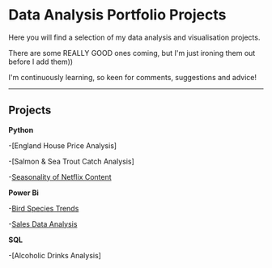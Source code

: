# Data Analysis Portfolio Projects

Here you will find a selection of my data analysis and visualisation projects.

There are some REALLY GOOD ones coming, but I'm just ironing them out before I add them))

I'm continuously learning, so keen for comments, suggestions and advice!
<hr>

## Projects

**Python**

  -[England House Price Analysis]

  -[Salmon & Sea Trout Catch Analysis]

  -[Seasonality of Netflix Content](/netflix-seasonality.ipynb)

**Power Bi**

  -[Bird Species Trends](https://github.com/IsabelWh/DataAnalysisProjects/blob/main/Bird_Trends.md)

  -[Sales Data Analysis](https://github.com/IsabelWh/DataAnalysisProjects/blob/main/AWdashboard.md)

**SQL**

  -[Alcoholic Drinks Analysis]
